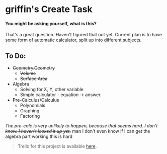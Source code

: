 # griffin's Create Task
#### You might be asking yourself, what is this?
That's a great question. Haven't figured that out yet. Current plan is to have some form of automatic calculator, split up into different subjects.


## To Do:
* ~~Geometry.Geometry~~
  * ~~Volume~~
  * ~~Surface Area~~
* Algebra
  * Solving for X, Y, other variable
  * Simple calculator - equation -> answer.
* Pre-Calculus/Calculus
  * Polynomials
  * Graphing 
  * Factoring
  
 ~~*The pre-calc is very unlikely to happen, because that seems hard. I don't know. I haven't looked it up yet.*~~
 man I don't even know if I can get the algebra part working this is hard


> Trello for this project is available [here](https://trello.com/b/j7YWUO5m/create-task).
